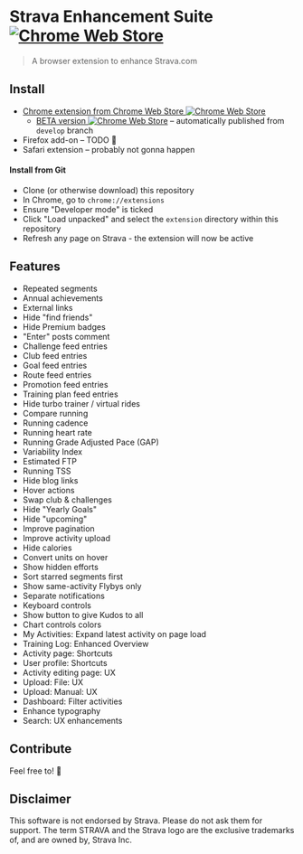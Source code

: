 # Strava Enhancement Suite [![Chrome Web Store][Shield: CWS: Users]][Link: CWS]

> A browser extension to enhance Strava.com

## Install

* [Chrome extension from Chrome Web Store&nbsp;![Chrome Web Store][Shield: CWS: Version]][Link: CWS]
  * [BETA version&nbsp;![Chrome Web Store][Shield: CWS: Version: Beta]][Link: CWS: Beta] – automatically published from `develop` branch
* Firefox add-on – TODO 👷‍
* Safari extension – probably not gonna happen

#### Install from Git

* Clone (or otherwise download) this repository
* In Chrome, go to `chrome://extensions`
* Ensure "Developer mode" is ticked
* Click "Load unpacked" and select the `extension` directory within this repository
* Refresh any page on Strava - the extension will now be active

## Features

* Repeated segments
* Annual achievements
* External links
* Hide "find friends"
* Hide Premium badges
* "Enter" posts comment
* Challenge feed entries
* Club feed entries
* Goal feed entries
* Route feed entries
* Promotion feed entries
* Training plan feed entries
* Hide turbo trainer / virtual rides
* Compare running
* Running cadence
* Running heart rate
* Running Grade Adjusted Pace (GAP)
* Variability Index
* Estimated FTP
* Running TSS
* Hide blog links
* Hover actions
* Swap club & challenges
* Hide "Yearly Goals"
* Hide "upcoming"
* Improve pagination
* Improve activity upload
* Hide calories
* Convert units on hover
* Show hidden efforts
* Sort starred segments first
* Show same-activity Flybys only
* Separate notifications
* Keyboard controls
* Show button to give Kudos to all
* Chart controls colors
* My Activities: Expand latest activity on page load
* Training Log: Enhanced Overview
* Activity page: Shortcuts
* User profile: Shortcuts
* Activity editing page: UX
* Upload: File: UX
* Upload: Manual: UX
* Dashboard: Filter activities
* Enhance typography
* Search: UX enhancements

## Contribute

Feel free to! 🙏

## Disclaimer

This software is not endorsed by Strava. Please do not ask them for support.
The term STRAVA and the Strava logo are the exclusive trademarks of, and are owned by, Strava Inc.

[Shield: CWS: Users]: https://img.shields.io/chrome-web-store/users/egelalffpmicecakegglddmhlbdiemlg?label=Chrome+Extension
[Shield: CWS: Version]: https://img.shields.io/chrome-web-store/v/egelalffpmicecakegglddmhlbdiemlg?label=
[Shield: CWS: Version: Beta]: https://img.shields.io/chrome-web-store/v/oaioodcklbhlefejbglemgjndhckgklf?label=
[Link: CWS]: https://chrome.google.com/webstore/detail/egelalffpmicecakegglddmhlbdiemlg
[Link: CWS: Beta]: https://chrome.google.com/webstore/detail/oaioodcklbhlefejbglemgjndhckgklf
